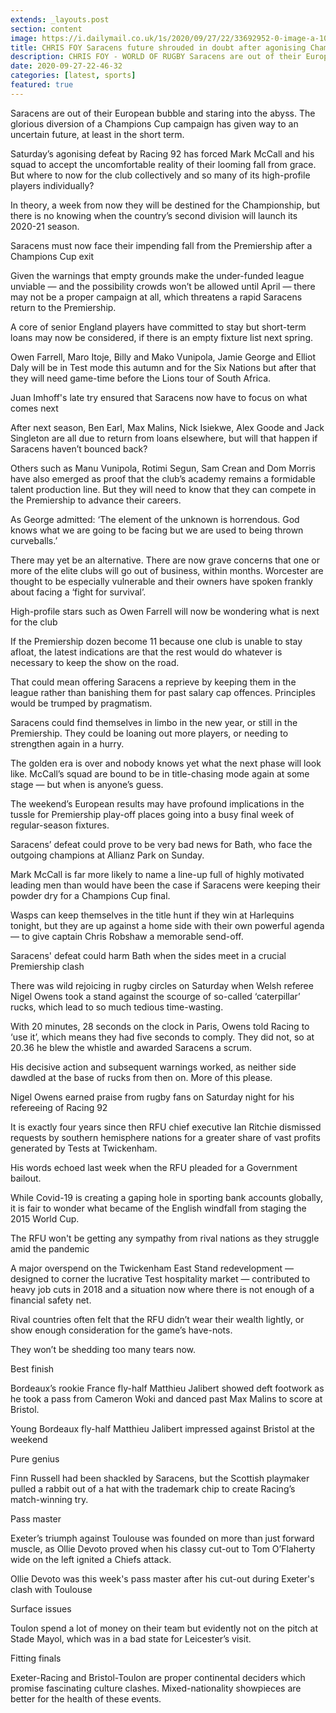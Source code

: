 ```yaml
---
extends: _layouts.post
section: content
image: https://i.dailymail.co.uk/1s/2020/09/27/22/33692952-0-image-a-105_1601241880025.jpg 
title: CHRIS FOY Saracens future shrouded in doubt after agonising Champions Cup exit to Racing 92 
description: CHRIS FOY - WORLD OF RUGBY Saracens are out of their European bubble and staring into the abyss. The glorious diversion of a Champions Cup campaign has given way to an uncertain future. 
date: 2020-09-27-22-46-32 
categories: [latest, sports] 
featured: true 
--- 
```

Saracens are out of their European bubble and staring into the abyss. The glorious diversion of a Champions Cup campaign has given way to an uncertain future, at least in the short term.

Saturday’s agonising defeat by Racing 92 has forced Mark McCall and his squad to accept the uncomfortable reality of their looming fall from grace. But where to now for the club collectively and so many of its high-profile players individually?

In theory, a week from now they will be destined for the Championship, but there is no knowing when the country’s second division will launch its 2020-21 season.

Saracens must now face their impending fall from the Premiership after a Champions Cup exit

Given the warnings that empty grounds make the under-funded league unviable — and the possibility crowds won’t be allowed until April — there may not be a proper campaign at all, which threatens a rapid Saracens return to the Premiership.

A core of senior England players have committed to stay but short-term loans may now be considered, if there is an empty fixture list next spring. 

Owen Farrell, Maro Itoje, Billy and Mako Vunipola, Jamie George and Elliot Daly will be in Test mode this autumn and for the Six Nations but after that they will need game-time before the Lions tour of South Africa.

Juan Imhoff's late try ensured that Saracens now have to focus on what comes next 

After next season, Ben Earl, Max Malins, Nick Isiekwe, Alex Goode and Jack Singleton are all due to return from loans elsewhere, but will that happen if Saracens haven’t bounced back?

Others such as Manu Vunipola, Rotimi Segun, Sam Crean and Dom Morris have also emerged as proof that the club’s academy remains a formidable talent production line. But they will need to know that they can compete in the Premiership to advance their careers.

As George admitted: ‘The element of the unknown is horrendous. God knows what we are going to be facing but we are used to being thrown curveballs.’

There may yet be an alternative. There are now grave concerns that one or more of the elite clubs will go out of business, within months. Worcester are thought to be especially vulnerable and their owners have spoken frankly about facing a ‘fight for survival’.

High-profile stars such as Owen Farrell will now be wondering what is next for the club 

If the Premiership dozen become 11 because one club is unable to stay afloat, the latest indications are that the rest would do whatever is necessary to keep the show on the road. 

That could mean offering Saracens a reprieve by keeping them in the league rather than banishing them for past salary cap offences. Principles would be trumped by pragmatism.

Saracens could find themselves in limbo in the new year, or still in the Premiership. They could be loaning out more players, or needing to strengthen again in a hurry.

The golden era is over and nobody knows yet what the next phase will look like. McCall’s squad are bound to be in title-chasing mode again at some stage — but when is anyone’s guess.

The weekend’s European results may have profound implications in the tussle for Premiership play-off places going into a busy final week of regular-season fixtures.

Saracens’ defeat could prove to be very bad news for Bath, who face the outgoing champions at Allianz Park on Sunday.

Mark McCall is far more likely to name a line-up full of highly motivated leading men than would have been the case if Saracens were keeping their powder dry for a Champions Cup final.

Wasps can keep themselves in the title hunt if they win at Harlequins tonight, but they are up against a home side with their own powerful agenda — to give captain Chris Robshaw a memorable send-off.

Saracens' defeat could harm Bath when the sides meet in a crucial Premiership clash

There was wild rejoicing in rugby circles on Saturday when Welsh referee Nigel Owens took a stand against the scourge of so-called ‘caterpillar’ rucks, which lead to so much tedious time-wasting. 

With 20 minutes, 28 seconds on the clock in Paris, Owens told Racing to ‘use it’, which means they had five seconds to comply. They did not, so at 20.36 he blew the whistle and awarded Saracens a scrum. 

His decisive action and subsequent warnings worked, as neither side dawdled at the base of rucks from then on. More of this please. 

Nigel Owens earned praise from rugby fans on Saturday night for his refereeing of Racing 92

It is exactly four years since then RFU chief executive Ian Ritchie dismissed requests by southern hemisphere nations for a greater share of vast profits generated by Tests at Twickenham. 

His words echoed last week when the RFU pleaded for a Government bailout.

While Covid-19 is creating a gaping hole in sporting bank accounts globally, it is fair to wonder what became of the English windfall from staging the 2015 World Cup. 

The RFU won't be getting any sympathy from rival nations as they struggle amid the pandemic

A major overspend on the Twickenham East Stand redevelopment — designed to corner the lucrative Test hospitality market — contributed to heavy job cuts in 2018 and a situation now where there is not enough of a financial safety net.

Rival countries often felt that the RFU didn’t wear their wealth lightly, or show enough consideration for the game’s have-nots.

They won’t be shedding too many tears now.

Best finish

Bordeaux’s rookie France fly-half Matthieu Jalibert showed deft footwork as he took a pass from Cameron Woki and danced past Max Malins to score at Bristol.

Young Bordeaux fly-half Matthieu Jalibert impressed against Bristol at the weekend 

Pure genius

Finn Russell had been shackled by Saracens, but the Scottish playmaker pulled a rabbit out of a hat with the trademark chip to create Racing’s match-winning try.

Pass master

Exeter’s triumph against Toulouse was founded on more than just forward muscle, as Ollie Devoto proved when his classy cut-out to Tom O’Flaherty wide on the left ignited a Chiefs attack.

Ollie Devoto was this week's pass master after his cut-out during Exeter's clash with Toulouse

Surface issues

Toulon spend a lot of money on their team but evidently not on the pitch at Stade Mayol, which was in a bad state for Leicester’s visit.

Fitting finals

Exeter-Racing and Bristol-Toulon are proper continental deciders which promise fascinating culture clashes. Mixed-nationality showpieces are better for the health of these events.

